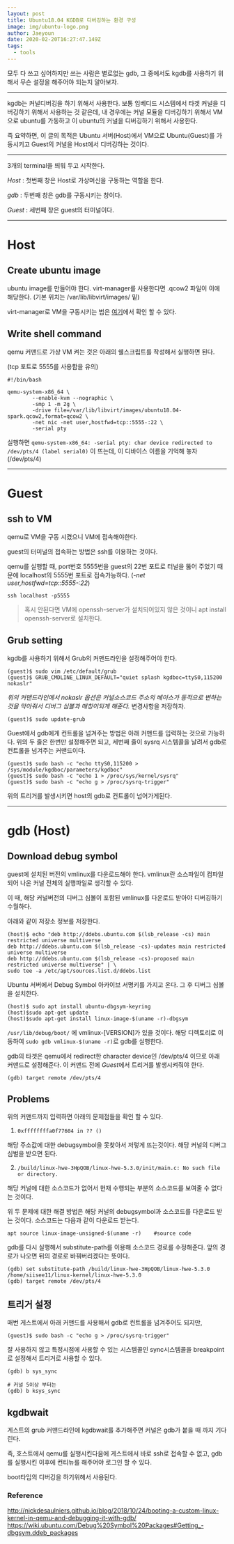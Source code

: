 ```yaml
---
layout: post
title: Ubuntu18.04 KGDB로 디버깅하는 환경 구성
image: img/ubuntu-logo.png
author: Jaeyoun
date: 2020-02-20T16:27:47.149Z
tags: 
  - tools
---
```


모두 다 쓰고 싶어하지만 쓰는 사람은 별로없는 gdb, 그 중에서도 kgdb를 사용하기 위해서 무슨 설정을 해주어야 되는지 알아보자.

---

kgdb는 커널디버깅을 하기 위해서 사용한다. 보통 임베디드 시스템에서 타겟 커널을 디버깅하기 위해서 사용하는 것 같은데, 내 경우에는 커널 모듈을 디버깅하기 위해서 VM으로 ubuntu를 가동하고 이 ubuntu의 커널을 디버깅하기 위해서 사용한다.

즉 요약하면, 이 글의 목적은 Ubuntu 서버(Host)에서 VM으로 Ubuntu(Guest)를 가동시키고 Guest의 커널을 Host에서 디버깅하는 것이다.

---

3개의 terminal을 띄워 두고 시작한다.

*Host* : 첫번째 창은 Host로 가상머신을 구동하는 역할을 한다. 

*gdb* : 두번째 창은 gdb를 구동시키는 창이다.

*Guest* : 세번째 창은 guest의 터미널이다.

---

# Host

## Create ubuntu image
ubuntu image를 만들어야 한다.
virt-manager를 사용한다면 .qcow2 파일이 이에 해당한다. (기본 위치는 /var/lib/libvirt/images/ 밑)

virt-manager로 VM을 구동시키는 법은 [여기](https://siisee11.github.io/2019-12-29-ubuntu-on-ubuntu/)에서 확인 할 수 있다.

## Write shell command
qemu 커맨드로 가상 VM 켜는 것은 아래의 쉘스크립트를 작성해서 실행하면 된다.

(tcp 포트로 5555를 사용함을 유의)


```
#!/bin/bash

qemu-system-x86_64 \
        --enable-kvm --nographic \
        -smp 1 -m 2g \
        -drive file=/var/lib/libvirt/images/ubuntu18.04-spark.qcow2,format=qcow2 \
        -net nic -net user,hostfwd=tcp::5555-:22 \
        -serial pty 
```

실행하면 ```qemu-system-x86_64: -serial pty: char device redirected to /dev/pts/4 (label serial0)``` 이 뜨는데, 이 디바이스 이름을 기억해 놓자 (/dev/pts/4)

---

# Guest

## ssh to VM
qemu로 VM을 구동 시켰으니 VM에 접속해야한다.

guest의 터미널의 접속하는 방법은 ssh를 이용하는 것이다.

qemu를 실행할 때, port번호 5555번을 guest의 22번 포트로 터널을 뚫어 주었기 때문에 localhost의 5555번 포트로 접속가능하다. (*-net user,hostfwd=tcp::5555-:22*)

```
ssh localhost -p5555
```

> 혹시 안된다면 VM에 openssh-server가 설치되어있지 않은 것이니 apt install openssh-server로 설치한다.

## Grub setting

kgdb를 사용하기 위해서 Grub의 커맨드라인을 설정해주어야 한다.
```
(guest)$ sudo vim /etc/default/grub
(guest)$ GRUB_CMDLINE_LINUX_DEFAULT="quiet splash kgdboc=ttyS0,115200 nokaslr"
```
*위의 커맨드라인에서 nokaslr 옵션은 커널소스코드 주소의 베이스가 동적으로 변하는 것을 막아줘서 디버그 심볼과 매칭이되게 해준다.*
변경사항을 저장하자.
```
(guest)$ sudo update-grub
```

Guest에서 gdb에게 컨트롤을 넘겨주는 방법은 아래 커맨드를 입력하는 것으로 가능하다.
위의 두 줄은 한번만 설정해주면 되고, 세번째 줄이 sysrq 시스템콜을 날려서 gdb로 컨트롤을 넘겨주는 커맨드이다.
```
(guest)$ sudo bash -c "echo ttyS0,115200 > /sys/module/kgdboc/parameters/kgdboc"
(guest)$ sudo bash -c "echo 1 > /proc/sys/kernel/sysrq"
(guest)$ sudo bash -c "echo g > /proc/sysrq-trigger"
```

위의 트리거를 발생시키면 host의 gdb로 컨트롤이 넘어가게된다. 

---

# gdb (Host)

## Download debug symbol

guest에 설치된 버전의 vmlinux를 다운로드해야 한다. 
vmlinux란 소스파일이 컴파일되어 나온 커널 전체의 실행파일로 생각할 수 있다.

이 때, 해당 커널버전의 디버그 심볼이 포함된 vmlinux를 다운로드 받아야 디버깅하기 수월하다.

아래와 같이 저장소 정보를 저장한다.

```
(host)$ echo "deb http://ddebs.ubuntu.com $(lsb_release -cs) main restricted universe multiverse
deb http://ddebs.ubuntu.com $(lsb_release -cs)-updates main restricted universe multiverse
deb http://ddebs.ubuntu.com $(lsb_release -cs)-proposed main restricted universe multiverse" | \
sudo tee -a /etc/apt/sources.list.d/ddebs.list
```

Ubuntu 서버에서 Debug Symbol 아카이브 서명키를 가지고 온다.
그 후 디버그 심볼을 설치한다.

```
(host)$ sudo apt install ubuntu-dbgsym-keyring
(host)$sudo apt-get update
(host)$sudo apt-get install linux-image-$(uname -r)-dbgsym
```


```/usr/lib/debug/boot/``` 에 vmlinux-[VERSION]가 있을 것이다.
해당 디렉토리로 이동하여 ```sudo gdb vmlinux-$(uname -r)```로 gdb를 실행한다.

gdb의 타겟은 qemu에서 redirect한 character device인 /dev/pts/4 이므로 아래 커맨드로 설정해준다.
이 커맨드 전에 *Guest*에서 트리거를 발생시켜줘야 한다.
```
(gdb) target remote /dev/pts/4
```

## Problems 
위의 커맨드까지 입력하면 아래의 문제점들을 확인 할 수 있다.

1. ```0xffffffffa0f77604 in ?? ()``` 

해당 주소값에 대한 debugsymbol을 못찾아서 저렇게 뜨는것이다.
해당 커널의 디버그 심벌을 받으면 된다.

2. ```/build/linux-hwe-3HpQOB/linux-hwe-5.3.0/init/main.c: No such file or directory.``` 

해당 커널에 대한 소스코드가 없어서 현재 수행되는 부분의 소스코드를 보여줄 수 없다는 것이다.


위 두 문제에 대한 해결 방법은 해당 커널의 debugsymbol과 소스코드를 다운로드 받는 것이다.
소스코드는 다음과 같이 다운로드 받는다.
```
apt source linux-image-unsigned-$(uname -r)    #source code
```

gdb를 다시 실행해서 substitute-path를 이용해 소스코드 경로를 수정해준다. 앞의 경로가 나오면 뒤의 경로로 바꿔버리겠다는 뜻이다.
```
(gdb) set substitute-path /build/linux-hwe-3HpQOB/linux-hwe-5.3.0 /home/siisee11/linux-kernel/linux-hwe-5.3.0
(gdb) target remote /dev/pts/4
```

## 트리거 설정
매번 게스트에서 아래 커맨드를 사용해서 gdb로 컨트롤을 넘겨주어도 되지만, 
```
(guest)$ sudo bash -c "echo g > /proc/sysrq-trigger"
```
잘 사용하지 않고 특정시점에 사용할 수 있는 시스템콜인 sync시스템콜을 breakpoint로 설정해서 트리거로 사용할 수 있다.
```
(gdb) b sys_sync

# 커널 5이상 부터는
(gdb) b ksys_sync
```

## kgdbwait
게스트의 grub 커맨드라인에 kgdbwait를 추가해주면 커널은 gdb가 붙을 때 까지 기다린다.

즉, 호스트에서 qemu를 실행시킨다음에 게스트에서 바로 ssh로 접속할 수 없고, gdb를 실행시킨 이후에 컨티뉴를 해주어야 로그인 할 수 있다.

boot타임의 디버깅을 하기위해서 사용된다.


### Reference

http://nickdesaulniers.github.io/blog/2018/10/24/booting-a-custom-linux-kernel-in-qemu-and-debugging-it-with-gdb/
https://wiki.ubuntu.com/Debug%20Symbol%20Packages#Getting_-dbgsym.ddeb_packages